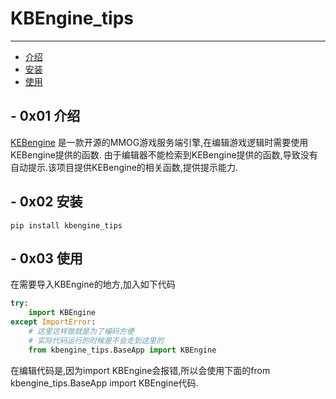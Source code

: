 # KBEngine_tips

---
* [介绍](#--0x01-介绍)
* [安装](#--0x02-安装)
* [使用](#--0x03-使用)

## - 0x01 介绍

[KEBengine](https://github.com/kbengine/kbengine.git) 是一款开源的MMOG游戏服务端引擎,在编辑游戏逻辑时需要使用KEBengine提供的函数.
由于编辑器不能检索到KEBengine提供的函数,导致没有自动提示.该项目提供KEBengine的相关函数,提供提示能力.

## - 0x02 安装

```shell
pip install kbengine_tips
```

## - 0x03 使用

在需要导入KBEngine的地方,加入如下代码
```python
try:
    import KBEngine
except ImportError:
    # 这里这样做就是为了编码方便
    # 实际代码运行的时候是不会走到这里的
    from kbengine_tips.BaseApp import KBEngine
```
在编辑代码是,因为import KBEngine会报错,所以会使用下面的from kbengine_tips.BaseApp import KBEngine代码.